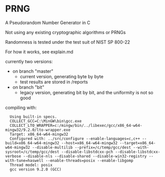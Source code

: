 # PRNG

A Pseudorandom Number Generator in C

Not using any existing cryptographic algorithms or PRNGs

Randomness is tested under the test suit of NIST SP 800-22

For how it works, see explain.md

currently two versions: 
- on branch "master"
  - current version, generating byte by byte
  - test results are stored in /reports
- on branch "bit"
  - legacy version, generating bit by bit, and the uniformity is not so good

compiling with:  
```
  Using built-in specs.
  COLLECT_GCC=C:\MinGW\bin\gcc.exe
  COLLECT_LTO_WRAPPER=c:/mingw/bin/../libexec/gcc/x86_64-w64-mingw32/9.2.0/lto-wrapper.exe
  Target: x86_64-w64-mingw32
  Configured with: ../src/configure --enable-languages=c,c++ --build=x86_64-w64-mingw32 --host=x86_64-w64-mingw32 --target=x86_64-w64-mingw32 --disable-multilib --prefix=/c/temp/gcc/dest --with-sysroot=/c/temp/gcc/dest --disable-libstdcxx-pch --disable-libstdcxx-verbose --disable-nls --disable-shared --disable-win32-registry --with-tune=haswell --enable-threads=posix --enable-libgomp
  Thread model: posix
  gcc version 9.2.0 (GCC)
```